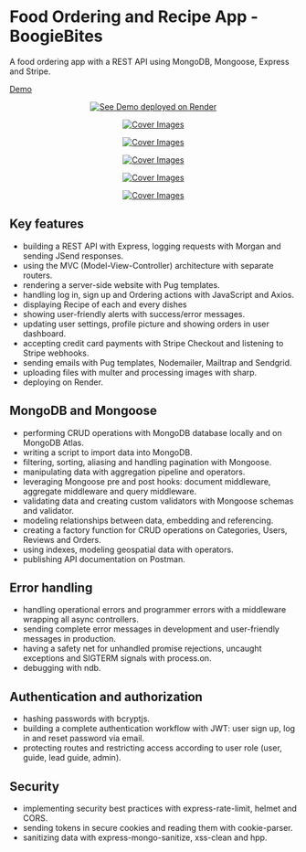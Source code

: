 # Food Ordering and Recipe App - BoogieBites

A food ordering app with a REST API using MongoDB, Mongoose, Express and Stripe.

[Demo](https://boogiebites.onrender.com/)

<p align="center">
  <a href="https://node-travel-app.onrender.com/">
    <img src="screenshot.png" alt="See Demo deployed on Render">
  </a>
</p>
<p align="center">
  <a href="https://boogiebites.onrender.com/">
    <img src="/img/boogiebites1.png" alt="Cover Images">
  </a>
</p>
<p align="center">
  <a href="https://boogiebites.onrender.com/">
    <img src="/img/boogiebites1.png" alt="Cover Images">
  </a>
</p>
<p align="center">
  <a href="https://boogiebites.onrender.com/">
    <img src="/img/boogiebites1.png" alt="Cover Images">
  </a>
</p>
<p align="center">
  <a href="https://boogiebites.onrender.com/">
    <img src="/img/boogiebites1.png" alt="Cover Images">
  </a>
</p>
<p align="center">
  <a href="https://boogiebites.onrender.com/">
    <img src="/img/boogiebites1.png" alt="Cover Images">
  </a>
</p>

## Key features

- building a REST API with Express, logging requests with Morgan and sending JSend responses.
- using the MVC (Model-View-Controller) architecture with separate routers.
- rendering a server-side website with Pug templates.
- handling log in, sign up and Ordering actions with JavaScript and Axios.
- displaying Recipe of each and every dishes
- showing user-friendly alerts with success/error messages.
- updating user settings, profile picture and showing orders in user dashboard.
- accepting credit card payments with Stripe Checkout and listening to Stripe webhooks.
- sending emails with Pug templates, Nodemailer, Mailtrap and Sendgrid.
- uploading files with multer and processing images with sharp.
- deploying on Render.

## MongoDB and Mongoose

- performing CRUD operations with MongoDB database locally and on MongoDB Atlas.
- writing a script to import data into MongoDB.
- filtering, sorting, aliasing and handling pagination with Mongoose.
- manipulating data with aggregation pipeline and operators.
- leveraging Mongoose pre and post hooks: document middleware, aggregate middleware and query middleware.
- validating data and creating custom validators with Mongoose schemas and validator.
- modeling relationships between data, embedding and referencing.
- creating a factory function for CRUD operations on Categories, Users, Reviews and Orders.
- using indexes, modeling geospatial data with operators.
- publishing API documentation on Postman.

## Error handling

- handling operational errors and programmer errors with a middleware wrapping all async controllers.
- sending complete error messages in development and user-friendly messages in production.
- having a safety net for unhandled promise rejections, uncaught exceptions and SIGTERM signals with process.on.
- debugging with ndb.

## Authentication and authorization

- hashing passwords with bcryptjs.
- building a complete authentication workflow with JWT: user sign up, log in and reset password via email.
- protecting routes and restricting access according to user role (user, guide, lead guide, admin).

## Security

- implementing security best practices with express-rate-limit, helmet and CORS.
- sending tokens in secure cookies and reading them with cookie-parser.
- sanitizing data with express-mongo-sanitize, xss-clean and hpp.

